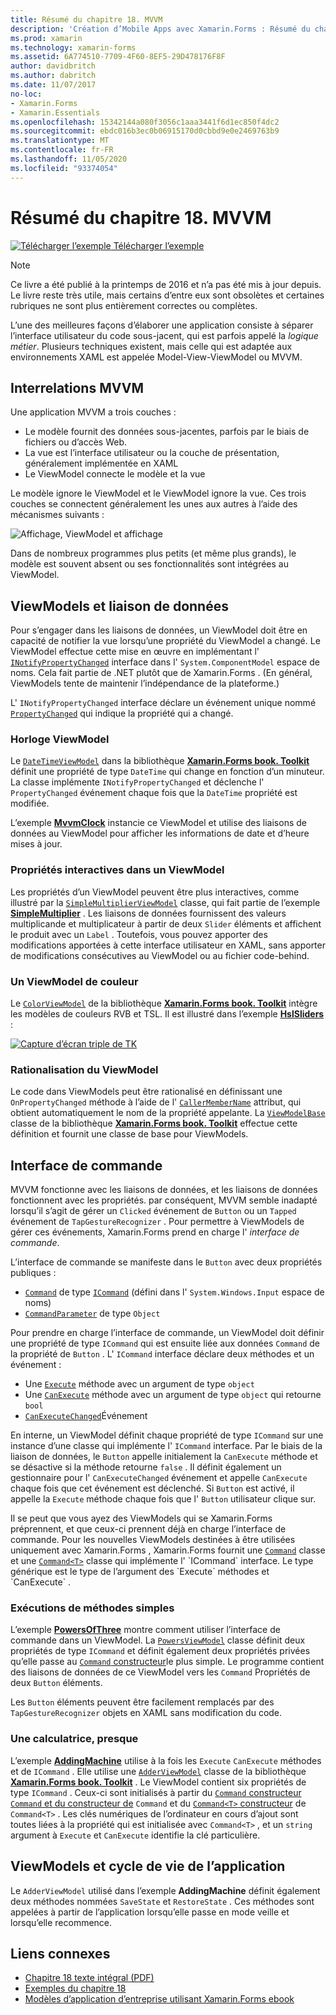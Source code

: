 ```yaml
---
title: Résumé du chapitre 18. MVVM
description: 'Création d’Mobile Apps avec Xamarin.Forms : Résumé du chapitre 18. MVVM'
ms.prod: xamarin
ms.technology: xamarin-forms
ms.assetid: 6A774510-7709-4F60-8EF5-29D478176F8F
author: davidbritch
ms.author: dabritch
ms.date: 11/07/2017
no-loc:
- Xamarin.Forms
- Xamarin.Essentials
ms.openlocfilehash: 15342144a080f3056c1aaa3441f6d1ec850f4dc2
ms.sourcegitcommit: ebdc016b3ec0b06915170d0cbbd9e0e2469763b9
ms.translationtype: MT
ms.contentlocale: fr-FR
ms.lasthandoff: 11/05/2020
ms.locfileid: "93374054"
---
```

# <a name="summary-of-chapter-18-mvvm"></a>Résumé du chapitre 18. MVVM

[![Télécharger l’exemple](~/media/shared/download.png) Télécharger l’exemple](https://github.com/xamarin/xamarin-forms-book-samples/tree/master/Chapter18)

> [!NOTE]
> Ce livre a été publié à la printemps de 2016 et n’a pas été mis à jour depuis. Le livre reste très utile, mais certains d’entre eux sont obsolètes et certaines rubriques ne sont plus entièrement correctes ou complètes.

L’une des meilleures façons d’élaborer une application consiste à séparer l’interface utilisateur du code sous-jacent, qui est parfois appelé la *logique métier*. Plusieurs techniques existent, mais celle qui est adaptée aux environnements XAML est appelée Model-View-ViewModel ou MVVM.

## <a name="mvvm-interrelationships"></a>Interrelations MVVM

Une application MVVM a trois couches :

- Le modèle fournit des données sous-jacentes, parfois par le biais de fichiers ou d’accès Web.
- La vue est l’interface utilisateur ou la couche de présentation, généralement implémentée en XAML
- Le ViewModel connecte le modèle et la vue

Le modèle ignore le ViewModel et le ViewModel ignore la vue. Ces trois couches se connectent généralement les unes aux autres à l’aide des mécanismes suivants :

![Affichage, ViewModel et affichage](images/ch18fg03.png "MVVM")

Dans de nombreux programmes plus petits (et même plus grands), le modèle est souvent absent ou ses fonctionnalités sont intégrées au ViewModel.

## <a name="viewmodels-and-data-binding"></a>ViewModels et liaison de données

Pour s’engager dans les liaisons de données, un ViewModel doit être en capacité de notifier la vue lorsqu’une propriété du ViewModel a changé. Le ViewModel effectue cette mise en œuvre en implémentant l' [`INotifyPropertyChanged`](xref:System.ComponentModel.INotifyPropertyChanged) interface dans l' `System.ComponentModel` espace de noms. Cela fait partie de .NET plutôt que de Xamarin.Forms . (En général, ViewModels tente de maintenir l’indépendance de la plateforme.)

L' `INotifyPropertyChanged` interface déclare un événement unique nommé [`PropertyChanged`](xref:System.ComponentModel.INotifyPropertyChanged) qui indique la propriété qui a changé.

### <a name="a-viewmodel-clock"></a>Horloge ViewModel

Le [`DateTimeViewModel`](https://github.com/xamarin/xamarin-forms-book-samples/blob/master/Libraries/Xamarin.FormsBook.Toolkit/Xamarin.FormsBook.Toolkit/DateTimeViewModel.cs) dans la bibliothèque [**Xamarin.Forms book. Toolkit**](https://github.com/xamarin/xamarin-forms-book-samples/tree/master/Libraries/Xamarin.FormsBook.Toolkit/Xamarin.FormsBook.Toolkit) définit une propriété de type `DateTime` qui change en fonction d’un minuteur. La classe implémente `INotifyPropertyChanged` et déclenche l' `PropertyChanged` événement chaque fois que la `DateTime` propriété est modifiée.

L’exemple [**MvvmClock**](https://github.com/xamarin/xamarin-forms-book-samples/tree/master/Chapter18/MvvmClock) instancie ce ViewModel et utilise des liaisons de données au ViewModel pour afficher les informations de date et d’heure mises à jour.

### <a name="interactive-properties-in-a-viewmodel"></a>Propriétés interactives dans un ViewModel

Les propriétés d’un ViewModel peuvent être plus interactives, comme illustré par la [`SimpleMultiplierViewModel`](https://github.com/xamarin/xamarin-forms-book-samples/blob/master/Chapter18/SimpleMultiplier/SimpleMultiplier/SimpleMultiplier/SimpleMultiplierViewModel.cs) classe, qui fait partie de l’exemple [**SimpleMultiplier**](https://github.com/xamarin/xamarin-forms-book-samples/tree/master/Chapter18/SimpleMultiplier) . Les liaisons de données fournissent des valeurs multiplicande et multiplicateur à partir de deux `Slider` éléments et affichent le produit avec un `Label` . Toutefois, vous pouvez apporter des modifications apportées à cette interface utilisateur en XAML, sans apporter de modifications consécutives au ViewModel ou au fichier code-behind.

### <a name="a-color-viewmodel"></a>Un ViewModel de couleur

Le [`ColorViewModel`](https://github.com/xamarin/xamarin-forms-book-samples/blob/master/Libraries/Xamarin.FormsBook.Toolkit/Xamarin.FormsBook.Toolkit/ColorViewModel.cs) de la bibliothèque [**Xamarin.Forms book. Toolkit**](https://github.com/xamarin/xamarin-forms-book-samples/tree/master/Libraries/Xamarin.FormsBook.Toolkit/Xamarin.FormsBook.Toolkit) intègre les modèles de couleurs RVB et TSL. Il est illustré dans l’exemple [**HslSliders**](https://github.com/xamarin/xamarin-forms-book-samples/tree/master/Chapter18/HslSliders) :

[![Capture d’écran triple de TK](images/ch18fg08-small.png "TSL, modèle de couleurs")](images/ch18fg08-large.png#lightbox "TSL, modèle de couleurs")

### <a name="streamlining-the-viewmodel"></a>Rationalisation du ViewModel

Le code dans ViewModels peut être rationalisé en définissant une `OnPropertyChanged` méthode à l’aide de l' [`CallerMemberName`](xref:System.Runtime.CompilerServices.CallerMemberNameAttribute) attribut, qui obtient automatiquement le nom de la propriété appelante. La [`ViewModelBase`](https://github.com/xamarin/xamarin-forms-book-samples/blob/master/Libraries/Xamarin.FormsBook.Toolkit/Xamarin.FormsBook.Toolkit/ViewModelBase.cs) classe de la bibliothèque [**Xamarin.Forms book. Toolkit**](https://github.com/xamarin/xamarin-forms-book-samples/tree/master/Libraries/Xamarin.FormsBook.Toolkit/Xamarin.FormsBook.Toolkit) effectue cette définition et fournit une classe de base pour ViewModels.

## <a name="the-command-interface"></a>Interface de commande

MVVM fonctionne avec les liaisons de données, et les liaisons de données fonctionnent avec les propriétés. par conséquent, MVVM semble inadapté lorsqu’il s’agit de gérer un `Clicked` événement de `Button` ou un `Tapped` événement de `TapGestureRecognizer` . Pour permettre à ViewModels de gérer ces événements, Xamarin.Forms prend en charge l' *interface de commande*.

L’interface de commande se manifeste dans le `Button` avec deux propriétés publiques :

- [`Command`](xref:Xamarin.Forms.Button.Command) de type [`ICommand`](xref:System.Windows.Input.ICommand) (défini dans l' `System.Windows.Input` espace de noms)
- [`CommandParameter`](xref:Xamarin.Forms.Button.CommandParameter) de type `Object`

Pour prendre en charge l’interface de commande, un ViewModel doit définir une propriété de type `ICommand` qui est ensuite liée aux données `Command` de la propriété de `Button` . L' `ICommand` interface déclare deux méthodes et un événement :

- Une [`Execute`](xref:System.Windows.Input.ICommand.Execute(System.Object)) méthode avec un argument de type `object`
- Une [`CanExecute`](xref:System.Windows.Input.ICommand.CanExecute(System.Object)) méthode avec un argument de type `object` qui retourne `bool`
- [`CanExecuteChanged`](xref:System.Windows.Input.ICommand.CanExecuteChanged)Événement

En interne, un ViewModel définit chaque propriété de type `ICommand` sur une instance d’une classe qui implémente l' `ICommand` interface. Par le biais de la liaison de données, le `Button` appelle initialement la `CanExecute` méthode et se désactive si la méthode retourne `false` . Il définit également un gestionnaire pour l' `CanExecuteChanged` événement et appelle `CanExecute` chaque fois que cet événement est déclenché. Si `Button` est activé, il appelle la `Execute` méthode chaque fois que l' `Button` utilisateur clique sur.

Il se peut que vous ayez des ViewModels qui se Xamarin.Forms préprennent, et que ceux-ci prennent déjà en charge l’interface de commande. Pour les nouvelles ViewModels destinées à être utilisées uniquement avec Xamarin.Forms , Xamarin.Forms fournit une [`Command`](xref:Xamarin.Forms.Command) classe et une [`Command<T>`](xref:Xamarin.Forms.Command`1) classe qui implémente l' `ICommand` interface. Le type générique est le type de l’argument des `Execute` méthodes et `CanExecute` .

### <a name="simple-method-executions"></a>Exécutions de méthodes simples

L’exemple [**PowersOfThree**](https://github.com/xamarin/xamarin-forms-book-samples/tree/master/Chapter18/PowersOfThree) montre comment utiliser l’interface de commande dans un ViewModel. La [`PowersViewModel`](https://github.com/xamarin/xamarin-forms-book-samples/blob/master/Chapter18/PowersOfThree/PowersOfThree/PowersOfThree/PowersViewModel.cs) classe définit deux propriétés de type `ICommand` et définit également deux propriétés privées qu’elle passe au [ `Command` constructeur](xref:Xamarin.Forms.Command.%23ctor(System.Action))le plus simple. Le programme contient des liaisons de données de ce ViewModel vers les `Command` Propriétés de deux `Button` éléments.

Les `Button` éléments peuvent être facilement remplacés par des `TapGestureRecognizer` objets en XAML sans modification du code.

### <a name="a-calculator-almost"></a>Une calculatrice, presque

L’exemple [**AddingMachine**](https://github.com/xamarin/xamarin-forms-book-samples/tree/master/Chapter18/AddingMachine) utilise à la fois les `Execute` `CanExecute` méthodes et de `ICommand` . Elle utilise une [`AdderViewModel`](https://github.com/xamarin/xamarin-forms-book-samples/blob/master/Libraries/Xamarin.FormsBook.Toolkit/Xamarin.FormsBook.Toolkit/AdderViewModel.cs) classe de la bibliothèque [**Xamarin.Forms book. Toolkit**](https://github.com/xamarin/xamarin-forms-book-samples/blob/master/Libraries/Xamarin.FormsBook.Toolkit/Xamarin.FormsBook.Toolkit/AdderViewModel.cs) . Le ViewModel contient six propriétés de type `ICommand` . Ceux-ci sont initialisés à partir du [ `Command` constructeur](xref:Xamarin.Forms.Command.%23ctor(System.Action)) [ `Command` et du constructeur de](xref:Xamarin.Forms.Command.%23ctor(System.Action,System.Func{System.Boolean})) `Command` et du [ `Command<T>` constructeur](/dotnet/api/xamarin.forms.command.-ctor?view=xamarin-forms#Xamarin_Forms_Command__ctor_System_Action_System_Object__System_Func_System_Object_System_Boolean__) de `Command<T>` . Les clés numériques de l’ordinateur en cours d’ajout sont toutes liées à la propriété qui est initialisée avec `Command<T>` , et un `string` argument à `Execute` et `CanExecute` identifie la clé particulière.

## <a name="viewmodels-and-the-application-lifecycle"></a>ViewModels et cycle de vie de l’application

Le `AdderViewModel` utilisé dans l’exemple **AddingMachine** définit également deux méthodes nommées `SaveState` et `RestoreState` . Ces méthodes sont appelées à partir de l’application lorsqu’elle passe en mode veille et lorsqu’elle recommence.

## <a name="related-links"></a>Liens connexes

- [Chapitre 18 texte intégral (PDF)](https://download.xamarin.com/developer/xamarin-forms-book/XamarinFormsBook-Ch18-Apr2016.pdf)
- [Exemples du chapitre 18](https://github.com/xamarin/xamarin-forms-book-samples/tree/master/Chapter18)
- [Modèles d’application d’entreprise utilisant Xamarin.Forms ebook](~/xamarin-forms/enterprise-application-patterns/index.md)
